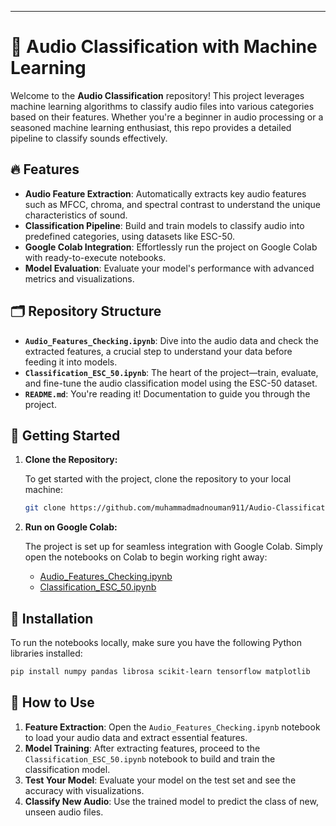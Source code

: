 
---

# 🎵 **Audio Classification with Machine Learning**

Welcome to the **Audio Classification** repository! This project leverages machine learning algorithms to classify audio files into various categories based on their features. Whether you're a beginner in audio processing or a seasoned machine learning enthusiast, this repo provides a detailed pipeline to classify sounds effectively.

## 🔥 **Features**

* **Audio Feature Extraction**: Automatically extracts key audio features such as MFCC, chroma, and spectral contrast to understand the unique characteristics of sound.
* **Classification Pipeline**: Build and train models to classify audio into predefined categories, using datasets like ESC-50.
* **Google Colab Integration**: Effortlessly run the project on Google Colab with ready-to-execute notebooks.
* **Model Evaluation**: Evaluate your model's performance with advanced metrics and visualizations.

## 🗂 **Repository Structure**

* **`Audio_Features_Checking.ipynb`**: Dive into the audio data and check the extracted features, a crucial step to understand your data before feeding it into models.
* **`Classification_ESC_50.ipynb`**: The heart of the project—train, evaluate, and fine-tune the audio classification model using the ESC-50 dataset.
* **`README.md`**: You're reading it! Documentation to guide you through the project.

## 🚀 **Getting Started**

1. **Clone the Repository:**

   To get started with the project, clone the repository to your local machine:

   ```bash
   git clone https://github.com/muhammadmadnouman911/Audio-Classification.git
   ```

2. **Run on Google Colab:**

   The project is set up for seamless integration with Google Colab. Simply open the notebooks on Colab to begin working right away:

   * [Audio\_Features\_Checking.ipynb](https://colab.research.google.com/)
   * [Classification\_ESC\_50.ipynb](https://colab.research.google.com/)

## 🧩 **Installation**

To run the notebooks locally, make sure you have the following Python libraries installed:

```bash
pip install numpy pandas librosa scikit-learn tensorflow matplotlib
```

## 🔨 **How to Use**

1. **Feature Extraction**: Open the `Audio_Features_Checking.ipynb` notebook to load your audio data and extract essential features.
2. **Model Training**: After extracting features, proceed to the `Classification_ESC_50.ipynb` notebook to build and train the classification model.
3. **Test Your Model**: Evaluate your model on the test set and see the accuracy with visualizations.
4. **Classify New Audio**: Use the trained model to predict the class of new, unseen audio files.

